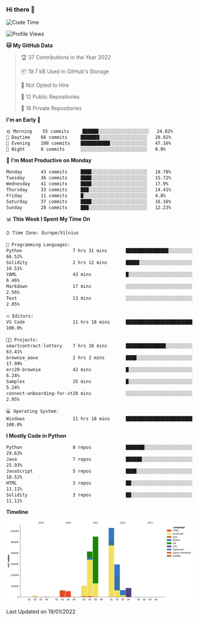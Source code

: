 ### Hi there 👋

<!--START_SECTION:waka-->
![Code Time](http://img.shields.io/badge/Code%20Time-540%20hrs%2023%20mins-blue)

![Profile Views](http://img.shields.io/badge/Profile%20Views-0-blue)

**🐱 My GitHub Data** 

> 🏆 37 Contributions in the Year 2022
 > 
> 📦 19.7 kB Used in GitHub's Storage 
 > 
> 🚫 Not Opted to Hire
 > 
> 📜 12 Public Repositories 
 > 
> 🔑 18 Private Repositories  
 > 
**I'm an Early 🐤** 

```text
🌞 Morning    55 commits     ██████░░░░░░░░░░░░░░░░░░░   24.02% 
🌆 Daytime    66 commits     ███████░░░░░░░░░░░░░░░░░░   28.82% 
🌃 Evening    108 commits    ███████████░░░░░░░░░░░░░░   47.16% 
🌙 Night      0 commits      ░░░░░░░░░░░░░░░░░░░░░░░░░   0.0%

```
📅 **I'm Most Productive on Monday** 

```text
Monday       43 commits     ████░░░░░░░░░░░░░░░░░░░░░   18.78% 
Tuesday      36 commits     ████░░░░░░░░░░░░░░░░░░░░░   15.72% 
Wednesday    41 commits     ████░░░░░░░░░░░░░░░░░░░░░   17.9% 
Thursday     33 commits     ███░░░░░░░░░░░░░░░░░░░░░░   14.41% 
Friday       11 commits     █░░░░░░░░░░░░░░░░░░░░░░░░   4.8% 
Saturday     37 commits     ████░░░░░░░░░░░░░░░░░░░░░   16.16% 
Sunday       28 commits     ███░░░░░░░░░░░░░░░░░░░░░░   12.23%

```


📊 **This Week I Spent My Time On** 

```text
⌚︎ Time Zone: Europe/Vilnius

💬 Programming Languages: 
Python                   7 hrs 31 mins       ████████████████░░░░░░░░░   66.52% 
Solidity                 2 hrs 12 mins       █████░░░░░░░░░░░░░░░░░░░░   19.51% 
YAML                     43 mins             █░░░░░░░░░░░░░░░░░░░░░░░░   6.46% 
Markdown                 17 mins             ░░░░░░░░░░░░░░░░░░░░░░░░░   2.56% 
Text                     13 mins             ░░░░░░░░░░░░░░░░░░░░░░░░░   2.05%

🔥 Editors: 
VS Code                  11 hrs 18 mins      █████████████████████████   100.0%

🐱‍💻 Projects: 
smartcontract-lottery    7 hrs 10 mins       ███████████████░░░░░░░░░░   63.41% 
brownie_aave             2 hrs 2 mins        ████░░░░░░░░░░░░░░░░░░░░░   17.99% 
erc20-brownie            42 mins             █░░░░░░░░░░░░░░░░░░░░░░░░   6.24% 
Samples                  35 mins             █░░░░░░░░░░░░░░░░░░░░░░░░   5.24% 
connect-onboarding-for-st20 mins             ░░░░░░░░░░░░░░░░░░░░░░░░░   2.95%

💻 Operating System: 
Windows                  11 hrs 18 mins      █████████████████████████   100.0%

```

**I Mostly Code in Python** 

```text
Python                   8 repos             ███████░░░░░░░░░░░░░░░░░░   29.63% 
Java                     7 repos             ██████░░░░░░░░░░░░░░░░░░░   25.93% 
JavaScript               5 repos             ████░░░░░░░░░░░░░░░░░░░░░   18.52% 
HTML                     3 repos             ██░░░░░░░░░░░░░░░░░░░░░░░   11.11% 
Solidity                 3 repos             ██░░░░░░░░░░░░░░░░░░░░░░░   11.11%

```


**Timeline**

![Chart not found](https://raw.githubusercontent.com/BenasVolkovas/BenasVolkovas/main/charts/bar_graph.png) 


 Last Updated on 19/01/2022
<!--END_SECTION:waka-->
